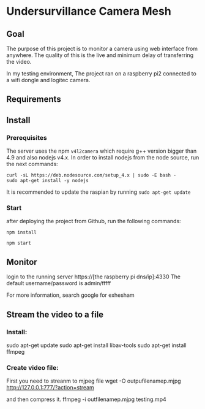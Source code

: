 # Undersurvillance Camera Mesh

## Goal

The purpose of this project is to monitor a camera using web interface from anywhere. The quality of this is the live and minimum delay of transferring the video.

In my testing environment, The project ran on a raspberry pi2 connected to a wifi dongle and logitec camera.

## Requirements



## Install

### Prerequisites

The server uses the npm `v4l2camera` which require g++ version bigger than 4.9 and also nodejs v4.x.
In order to install nodejs from the node source, run the next commands:
```
curl -sL https://deb.nodesource.com/setup_4.x | sudo -E bash -
sudo apt-get install -y nodejs

```

It is recommended to update the raspian by running `sudo apt-get update`

### Start

after deploying the project from Github, run the following commands:
````
npm install

npm start
````

## Monitor

login to the running server https://[the raspberry pi dns/ip]:4330
The default username/password is admin/fffff



For more information, search google for exhesham

## Stream the video to a file

### Install:
sudo apt-get update
sudo apt-get install libav-tools
sudo apt-get install ffmpeg

### Create video file:
First you need to streanm to mjpeg file
wget -O outpufilenamep.mjpg  http://127.0.0.1:777/?action=stream

and then compress it.
ffmpeg -i outfilenamep.mjpg testing.mp4






